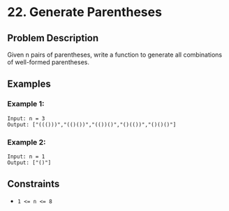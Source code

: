 # 22. Generate Parentheses

## Problem Description

Given n pairs of parentheses, write a function to generate all combinations of well-formed parentheses.

## Examples

### Example 1:
```
Input: n = 3
Output: ["((()))","(()())","(())()","()(())","()()()"]
```

### Example 2:
```
Input: n = 1
Output: ["()"]
```

## Constraints
- `1 <= n <= 8` 